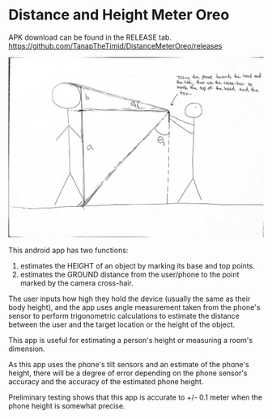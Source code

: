 # Distance and Height Meter Oreo
APK download can be found in the RELEASE tab.
https://github.com/TanapTheTimid/DistanceMeterOreo/releases

![Math Demo](https://github.com/TanapTheTimid/Distance-Height-Meter-Oreo/blob/master/photo_2018-06-20_16-35-50.jpg)

This android app has two functions:
1. estimates the HEIGHT of an object by marking its base and top points.
2. estimates the GROUND distance from the user/phone to the point marked by the camera cross-hair.

The user inputs how high they hold the device (usually the same as their body height), and the app uses angle measurement taken from the phone's sensor to perform trigonometric calculations to estimate the distance between the user and the target location or the height of the object.

This app is useful for estimating a person's height or measuring a room's dimension.

As this app uses the phone's tilt sensors and an estimate of the phone's height, there will be a degree of error depending on the phone sensor's accuracy and the accuracy of the estimated phone height.

Preliminary testing shows that this app is accurate to +/- 0.1 meter when the phone height is somewhat precise.
